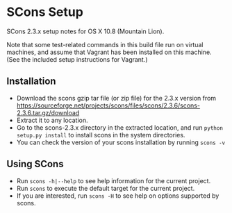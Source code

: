 # SCons Setup

SCons 2.3.x setup notes for OS X 10.8 (Mountain Lion).

Note that some test-related commands in this build file run on virtual
machines, and assume that Vagrant has been installed on this machine.
(See the included setup instructions for Vagrant.)


## Installation

* Download the scons gzip tar file (or zip file) for the 2.3.x version from
  https://sourceforge.net/projects/scons/files/scons/2.3.6/scons-2.3.6.tar.gz/download
* Extract it to any location.
* Go to the scons-2.3.x directory in the extracted location, and run
  `python setup.py install`
  to install scons in the system directories.
* You can check the version of your scons installation by running
  `scons -v`


## Using SCons

* Run `scons -h|--help` to see help information for the current project.
* Run `scons` to execute the default target for the current project.
* If you are interested, run `scons -H` to see help on options supported
  by scons.
